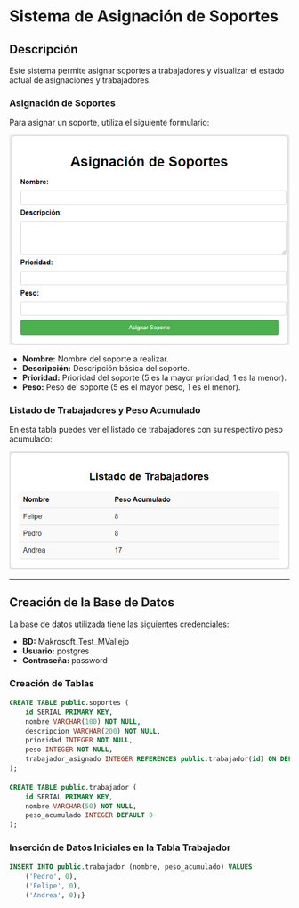 # Sistema de Asignación de Soportes

## Descripción

Este sistema permite asignar soportes a trabajadores y visualizar el estado actual de asignaciones y trabajadores.

### Asignación de Soportes

Para asignar un soporte, utiliza el siguiente formulario:

![Formulario de Asignación](imagen1.png)

- **Nombre:** Nombre del soporte a realizar.
- **Descripción:** Descripción básica del soporte.
- **Prioridad:** Prioridad del soporte (5 es la mayor prioridad, 1 es la menor).
- **Peso:** Peso del soporte (5 es el mayor peso, 1 es el menor).

### Listado de Trabajadores y Peso Acumulado

En esta tabla puedes ver el listado de trabajadores con su respectivo peso acumulado:

![Listado de Trabajadores](imagen2.png)

---

## Creación de la Base de Datos

La base de datos utilizada tiene las siguientes credenciales:

- **BD:** Makrosoft_Test_MVallejo
- **Usuario:** postgres
- **Contraseña:** password

### Creación de Tablas

```sql
CREATE TABLE public.soportes (
    id SERIAL PRIMARY KEY,
    nombre VARCHAR(100) NOT NULL,
    descripcion VARCHAR(200) NOT NULL,
    prioridad INTEGER NOT NULL,
    peso INTEGER NOT NULL,
    trabajador_asignado INTEGER REFERENCES public.trabajador(id) ON DELETE SET NULL
);

CREATE TABLE public.trabajador (
    id SERIAL PRIMARY KEY,
    nombre VARCHAR(50) NOT NULL,
    peso_acumulado INTEGER DEFAULT 0
);
```
### Inserción de Datos Iniciales en la Tabla Trabajador

```sql
INSERT INTO public.trabajador (nombre, peso_acumulado) VALUES
    ('Pedro', 0),
    ('Felipe', 0),
    ('Andrea', 0);}
```